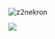 <p align="left"> <img src="https://komarev.com/ghpvc/?username=z2nekron&label=Profile%20views&color=0e75b6&style=flat" alt="z2nekron" /> </p>
<img src="https://github-readme-stats.vercel.app/api?username=z2Nekron&&show_icons=true&title_color=ffffff&icon_color=bb2acf&text_color=daf7dc&bg_color=151515">
